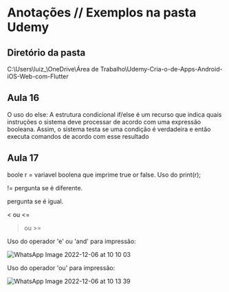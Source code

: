 # Anotações  //  Exemplos na pasta Udemy #

## Diretório da pasta ##
C:\Users\luiz_\OneDrive\Área de Trabalho\Udemy\-Cria-o-de-Apps-Android-iOS-Web-com-Flutter


## Aula 16 ##

O uso do else: A estrutura condicional if/else é um recurso que indica quais instruções o sistema deve processar de acordo com uma expressão booleana. Assim, o sistema testa se uma condição é verdadeira e então executa comandos de acordo com esse resultado

## Aula 17 ##

boole r = variavel boolena que imprime true or false. Uso do print(r);

!= pergunta se é diferente.

pergunta se é igual.

< ou <=

> ou >=

Uso do operador 'e' ou 'and' para impressão:

![WhatsApp Image 2022-12-06 at 10 10 03](https://user-images.githubusercontent.com/115110679/205921509-05f4e61d-864d-4c5c-811b-c82e0597762c.jpeg)

Uso do operador 'ou' para impressão:

![WhatsApp Image 2022-12-06 at 10 13 39](https://user-images.githubusercontent.com/115110679/205922259-168234aa-413d-4ba4-8972-df0b4f6f15ad.jpeg)

